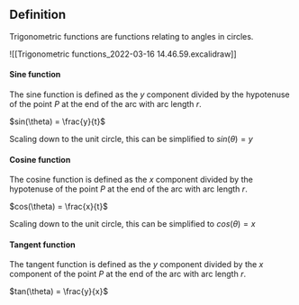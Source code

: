 ## Definition
Trigonometric functions are functions relating to angles in circles.

![[Trigonometric functions_2022-03-16 14.46.59.excalidraw]]

#### Sine function
The sine function is defined as the $y$ component divided by the hypotenuse of the point $P$ at the end of the arc with arc length $r$.

$sin(\theta) = \frac{y}{t}$

Scaling down to the unit circle, this can be simplified to
$sin(\theta) = y$

#### Cosine function
The cosine function is defined as the $x$ component divided by the hypotenuse of the point $P$ at the end of the arc with arc length $r$.

$cos(\theta) = \frac{x}{t}$

Scaling down to the unit circle, this can be simplified to
$cos(\theta) = x$

#### Tangent function
The tangent function is defined as the $y$ component divided by the $x$ component of the point $P$ at the end of the arc with arc length $r$.

$tan(\theta) = \frac{y}{x}$

